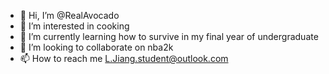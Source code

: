 - 👋 Hi, I’m @RealAvocado
- 👀 I’m interested in cooking
- 🌱 I’m currently learning how to survive in my final year of undergraduate
- 💞️ I’m looking to collaborate on nba2k
- 📫 How to reach me L.Jiang.student@outlook.com

<!---
RealAvocado/RealAvocado is a ✨ special ✨ repository because its `README.md` (this file) appears on your GitHub profile.
You can click the Preview link to take a look at your changes.
--->
